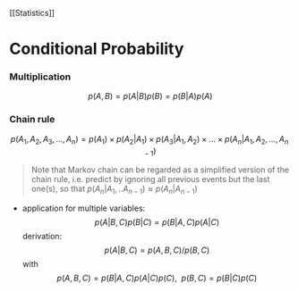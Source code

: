 [[Statistics]]
# Conditional Probability
### Multiplication 
$$
p(A, B) = p(A | B) p(B) = p(B | A) p(A)
$$
### Chain rule
$$
p(A_1, A_2, A_3, ..., A_n) = p(A_1) \times p(A_2|A_1) \times p(A_3|A_1, A_2) \times ... \times p(A_n|A_1, A_2, ..., A_{n-1}) 
$$
> Note that Markov chain can be regarded as a simplified version of the chain rule, i.e. predict by ignoring all previous events but the last one(s), so that $p(A_n| A_1, .. A_{n-1}) \approx p(A_n | A_{n-1})$
- application for multiple variables:
$$
p(A|B, C) p(B | C) = p(B|A, C) p(A|C)
$$
	derivation:
	 $$
	p(A|B, C) = p(A, B, C) / p(B, C) 
	$$
	with 
	$$
	p(A, B, C) = p(B|A, C) p(A|C) p(C), \ \ p(B, C) = p(B|C)p(C)
  $$